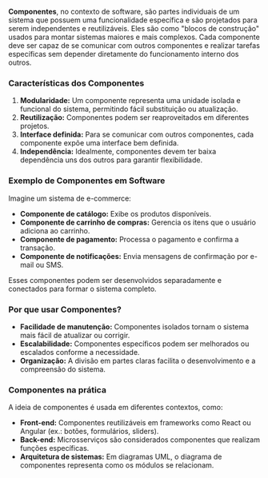 **Componentes**, no contexto de software, são partes individuais de um sistema que possuem uma funcionalidade específica e são projetados para serem independentes e reutilizáveis. Eles são como "blocos de construção" usados para montar sistemas maiores e mais complexos. Cada componente deve ser capaz de se comunicar com outros componentes e realizar tarefas específicas sem depender diretamente do funcionamento interno dos outros.

### **Características dos Componentes**

1. **Modularidade:** Um componente representa uma unidade isolada e funcional do sistema, permitindo fácil substituição ou atualização.
2. **Reutilização:** Componentes podem ser reaproveitados em diferentes projetos.
3. **Interface definida:** Para se comunicar com outros componentes, cada componente expõe uma interface bem definida.
4. **Independência:** Idealmente, componentes devem ter baixa dependência uns dos outros para garantir flexibilidade.

### **Exemplo de Componentes em Software**

Imagine um sistema de e-commerce:

- **Componente de catálogo:** Exibe os produtos disponíveis.
- **Componente de carrinho de compras:** Gerencia os itens que o usuário adiciona ao carrinho.
- **Componente de pagamento:** Processa o pagamento e confirma a transação.
- **Componente de notificações:** Envia mensagens de confirmação por e-mail ou SMS.

Esses componentes podem ser desenvolvidos separadamente e conectados para formar o sistema completo.

### **Por que usar Componentes?**

- **Facilidade de manutenção:** Componentes isolados tornam o sistema mais fácil de atualizar ou corrigir.
- **Escalabilidade:** Componentes específicos podem ser melhorados ou escalados conforme a necessidade.
- **Organização:** A divisão em partes claras facilita o desenvolvimento e a compreensão do sistema.

### **Componentes na prática**

A ideia de componentes é usada em diferentes contextos, como:

- **Front-end:** Componentes reutilizáveis em frameworks como React ou Angular (ex.: botões, formulários, sliders).
- **Back-end:** Microsserviços são considerados componentes que realizam funções específicas.
- **Arquitetura de sistemas:** Em diagramas UML, o diagrama de componentes representa como os módulos se relacionam.


